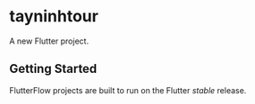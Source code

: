 # tayninhtour

A new Flutter project.

## Getting Started

FlutterFlow projects are built to run on the Flutter _stable_ release.
